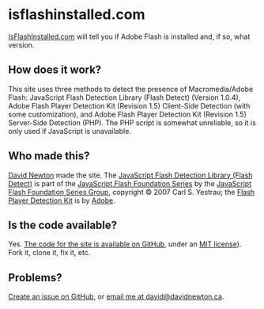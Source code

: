 isflashinstalled.com
====================

[IsFlashInstalled.com](http://isflashinstalled.com) will tell you if Adobe Flash is installed and, if so, what version.

## How does it work?

This site uses three methods to detect the presence of Macromedia/Adobe Flash: JavaScript Flash Detection Library (Flash Detect) (Version 1.0.4), Adobe Flash Player Detection Kit (Revision 1.5) Client-Side Detection (with some customization), and Adobe Flash Player Detection Kit (Revision 1.5) Server-Side Detection (PHP). The PHP script is somewhat unreliable, so it is only used if JavaScript is unavailable.

## Who made this?
[David Newton](http://davidnewton.ca/) made the site. The [JavaScript Flash Detection Library (Flash Detect)](http://www.featureblend.com/javascript-flash-detection-library.html) is part of the [JavaScript Flash Foundation Series](http://www.featureblend.com/#javascript-flash-foundation-series) by the [JavaScript Flash Foundation Series Group](http://groups.yahoo.com/group/javascript-flash-foundation-series), copyright © 2007 Carl S. Yestrau; the [Flash Player Detection Kit](http://solutionpartners.adobe.com/products/flashplayer/download/detection_kit/) is by [Adobe](http://adobe.com/).

## Is the code available?
Yes. [The code for the site is available on GitHub](http://github.com/nwtn/isflashinstalled.com/), under an [MIT license](http://opensource.org/licenses/MIT)). Fork it, clone it, fix it, etc.

## Problems?
[Create an issue on GitHub](https://github.com/nwtn/isflashinstalled.com/issues), or [email me at david@davidnewton.ca](mailto:david@davidnewton.ca).